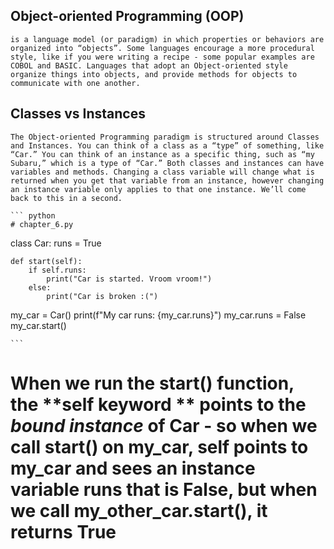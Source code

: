 ## **Object-oriented Programming (OOP)** 
    is a language model (or paradigm) in which properties or behaviors are organized into “objects”. Some languages encourage a more procedural style, like if you were writing a recipe - some popular examples are COBOL and BASIC. Languages that adopt an Object-oriented style organize things into objects, and provide methods for objects to communicate with one another.

## **Classes vs Instances**
    The Object-oriented Programming paradigm is structured around Classes and Instances. You can think of a class as a “type” of something, like “Car.” You can think of an instance as a specific thing, such as “my Subaru,” which is a type of “Car.” Both classes and instances can have variables and methods. Changing a class variable will change what is returned when you get that variable from an instance, however changing an instance variable only applies to that one instance. We’ll come back to this in a second.

    ``` python
    # chapter_6.py

class Car:
    runs = True

    def start(self):
        if self.runs:
            print("Car is started. Vroom vroom!")
        else:
            print("Car is broken :(")

my_car = Car()
print(f"My car runs: {my_car.runs}")
my_car.runs = False
my_car.start()

    ```

# When we run the start() function, the **self keyword ** points to the *bound instance* of Car - so when we call start() on my_car, self points to my_car and sees an instance variable runs that is False, but when we call my_other_car.start(), it returns True